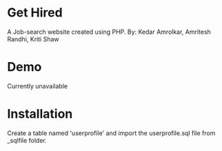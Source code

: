 Get Hired
============

A Job-search website created using PHP.
By: Kedar Amrolkar, Amritesh Randhi, Kriti Shaw

Demo
====

Currently unavailable

Installation
============

Create a table named 'userprofile' and import the userprofile.sql file from _sqlfile folder.
